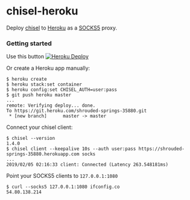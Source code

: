 chisel-heroku
=============

Deploy [chisel](https://github.com/jpillora/chisel) to [Heroku](https://www.heroku.com/) as a [SOCKS5](https://en.wikipedia.org/wiki/SOCKS) proxy.

### Getting started

Use this button [![Heroku Deploy](https://www.herokucdn.com/deploy/button.svg)](https://heroku.com/deploy?template=https://github.com/mrluanma/chisel-heroku)

Or create a Heroku app manually:

```
$ heroku create
$ heroku stack:set container
$ heroku config:set CHISEL_AUTH=user:pass
$ git push heroku master
...
remote: Verifying deploy... done.
To https://git.heroku.com/shrouded-springs-35880.git
 * [new branch]      master -> master
```

Connect your chisel client:

```
$ chisel --version
1.4.0
$ chisel client --keepalive 10s --auth user:pass https://shrouded-springs-35880.herokuapp.com socks
...
2019/02/05 02:16:33 client: Connected (Latency 263.548181ms)
```

Point your SOCKS5 clients to `127.0.0.1:1080`

```
$ curl --socks5 127.0.0.1:1080 ifconfig.co
54.80.138.214
```
